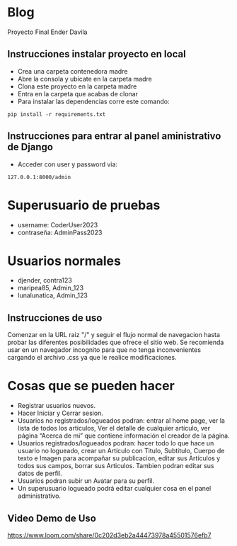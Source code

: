 # Blog
Proyecto Final Ender Davila

## Instrucciones instalar proyecto en local
+ Crea una carpeta contenedora madre
+ Abre la consola y ubicate en la carpeta madre
+ Clona este proyecto en la carpeta madre
+ Entra en la carpeta que acabas de clonar
+ Para instalar las dependencias corre este comando:

```
pip install -r requirements.txt
```

## Instrucciones para entrar al panel aministrativo de Django
+ Acceder con user y password via:
```
127.0.0.1:8000/admin
```

# Superusuario de pruebas
+ username: CoderUser2023
+ contraseña: AdminPass2023

# Usuarios normales
+ djender, contra123
+ maripea85, Admin_123
+ lunalunatica, Admin_123

## Instrucciones de uso
Comenzar en la URL raiz "/" y seguir el flujo normal de navegacion hasta probar las diferentes posibilidades que ofrece el sitio web. Se recomienda usar en un navegador incognito para que no tenga inconvenientes cargando el archivo .css ya que le realice modificaciones.

# Cosas que se pueden hacer
+ Registrar usuarios nuevos.
+ Hacer Iniciar y Cerrar sesion.
+ Usuarios no registrados/logueados podran: entrar al home page, ver la lista de todos los artículos, Ver el detalle de cualquier artículo, ver página “Acerca de mi” que contiene información el creador de la página.
+ Usuarios registrados/logueados podran: hacer todo lo que hace un usuario no logueado, crear un Artículo con Titulo, Subtitulo, Cuerpo de texto e Imagen para acompañar su publicacion, editar sus Artículos y todos sus campos, borrar sus Articulos. Tambien podran editar sus datos de perfil.
+ Usuarios podran subir un Avatar para su perfil.
+ Un superusuario logueado podrá editar cualquier cosa en el panel administrativo.

## Video Demo de Uso
https://www.loom.com/share/0c202d3eb2a44473978a45501576efb7
